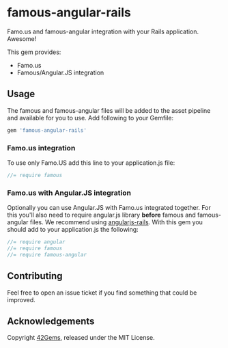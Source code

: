 # famous-angular-rails

Famo.us and famous-angular integration with your Rails application. Awesome!

This gem provides:

  * Famo.us
  * Famous/Angular.JS integration

## Usage

The famous and famous-angular files will be added to the asset pipeline and available for you to use.
Add following to your Gemfile:

```ruby
gem 'famous-angular-rails'
```

### Famo.us integration

To use only Famo.US add this line to your application.js file:

```js
//= require famous
```

### Famo.us with Angular.JS integration

Optionally you can use Angular.JS with Famo.us integrated together.
For this you'll also need to require angular.js library **before** famous and famous-angular files.
We recommend using [angularjs-rails](https://github.com/hiravgandhi/angularjs-rails).
With this gem you should add to your application.js the following:

```js
//= require angular
//= require famous
//= require famous-angular
```

## Contributing

Feel free to open an issue ticket if you find something that could be improved.

## Acknowledgements

Copyright [42Gems](http://42gems.co), released under the MIT License.
